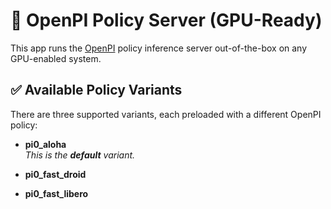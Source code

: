 # 🧠 OpenPI Policy Server (GPU-Ready)

This app runs the [OpenPI](https://github.com/Physical-Intelligence/openpi) policy inference server out-of-the-box on any GPU-enabled system.

## ✅ Available Policy Variants

There are three supported variants, each preloaded with a different OpenPI policy:

- **pi0_aloha**  
  _This is the **default** variant._

- **pi0_fast_droid**  

- **pi0_fast_libero**  
